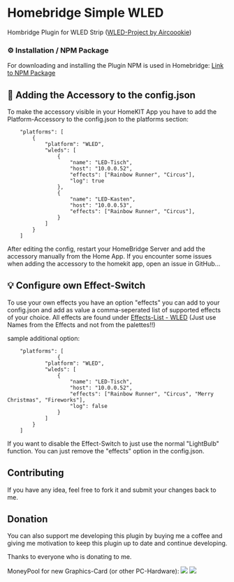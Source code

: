 # Homebridge Simple WLED

Hombridge Plugin for WLED Strip ([WLED-Project by Aircoookie](https://github.com/Aircoookie/WLED))

### ⚙️ Installation / NPM Package
For downloading and installing the Plugin NPM is used in Homebridge: [Link to NPM Package](https://www.npmjs.com/package/homebridge-simple-wled)

## 🔨 Adding the Accessory to the config.json
To make the accessory visible in your HomeKIT App you have to add the Platform-Accessory to the config.json to the platforms section:

```
    "platforms": [
        {
            "platform": "WLED",
            "wleds": [
                {
                    "name": "LED-Tisch",
                    "host": "10.0.0.52",
                    "effects": ["Rainbow Runner", "Circus"],
                    "log": true
                },
                {
                    "name": "LED-Kasten",
                    "host": "10.0.0.53",
                    "effects": ["Rainbow Runner", "Circus"],
                }
            ]
        }
    ]
```

After editing the config, restart your HomeBridge Server and add the accessory manually from the Home App.
If you encounter some issues when adding the accessory to the homekit app, open an issue in GitHub...

## 💡 Configure own Effect-Switch
To use your own effects you have an option "effects" you can add to your config.json and add as value a comma-seperated list of supported effects of your choice.
All effects are found under [Effects-List - WLED](https://github.com/Aircoookie/WLED/wiki/List-of-effects-and-palettes)
(Just use Names from the Effects and not from the palettes!!)

sample additional option:

```
    "platforms": [
                {
            "platform": "WLED",
            "wleds": [
                {
                    "name": "LED-Tisch",
                    "host": "10.0.0.52",
                    "effects": ["Rainbow Runner", "Circus", "Merry Christmas", "Fireworks"],
                    "log": false
                }
            ]
        }
    ]
```

If you want to disable the Effect-Switch to just use the normal "LightBulb" function. You can just remove the "effects" option in the config.json.

## Contributing
If you have any idea, feel free to fork it and submit your changes back to me.

## Donation
You can also support me developing this plugin by buying me a coffee and giving me motivation to keep this plugin up to date and continue developing.

Thanks to everyone who is donating to me.

MoneyPool for new Graphics-Card (or other PC-Hardware):
[![](https://www.paypalobjects.com/en_US/i/btn/btn_donateCC_LG.gif)](https://paypal.me/pools/c/8wny2NuaNs)
[![](https://jstrauss.at/media/buy_me_a_beer.png)](https://www.buymeacoffee.com/jstrausd)

